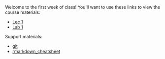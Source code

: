 Welcome to the first week of class! You'll want to use these links to view the course materials:

- [Lec 1](https://rawgit.com/ucsb-bren/esm296-4f/master/wk1_arcpy/lec1.html)
- [Lab 1](https://rawgit.com/ucsb-bren/esm296-4f/master/wk1_arcpy/lab1.html)

Support materials:

- [git](https://rawgit.com/ucsb-bren/esm296-4f/master/wk1_arcpy/git.html)
- [rmarkdown_cheatsheet](./rmarkdown_cheatsheet.pdf)
